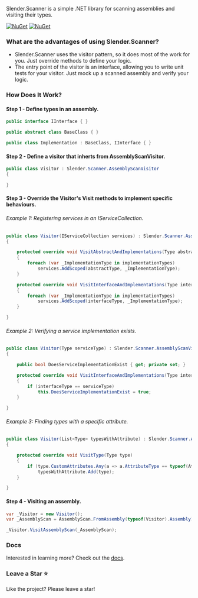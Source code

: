 Slender.Scanner is a simple .NET library for scanning assemblies and visiting their types.

[![NuGet](https://img.shields.io/nuget/v/Slender.Scanner)](https://www.nuget.org/packages/Slender.Scanner) [![NuGet](https://img.shields.io/nuget/dt/Slender.Scanner)](https://www.nuget.org/packages/Slender.Scanner)
### What are the advantages of using Slender.Scanner?
 - Slender.Scanner uses the visitor pattern, so it does most of the work for you. Just override methods to define your logic.
 - The entry point of the visitor is an interface, allowing you to write unit tests for your visitor. Just mock up a scanned assembly and verify your logic.
### How Does It Work?
#### Step 1 - Define types in an assembly.
```c#
public interface IInterface { }

public abstract class BaseClass { }

public class Implementation : BaseClass, IInterface { }
```
#### Step 2 - Define a visitor that inherts from AssemblyScanVisitor.
```c#
public class Visitor : Slender.Scanner.AssemblyScanVisitor
{

}
```
#### Step 3 - Override the Visitor's Visit methods to implement specific behaviours.
###### Example 1: Registering services in an IServiceCollection.
```c#
public class Visitor(IServiceCollection services) : Slender.Scanner.AssemblyScanVisitor
{

    protected override void VisitAbstractAndImplementations(Type abstractType, IEnumerable<Type> implementationTypes)
    {
        foreach (var _ImplementationType in implementationTypes)
            services.AddScoped(abstractType, _ImplementationType);
    }

    protected override void VisitInterfaceAndImplementations(Type interfaceType, IEnumerable<Type> implementationTypes)
    {
        foreach (var _ImplementationType in implementationTypes)
            services.AddScoped(interfaceType, _ImplementationType);
    }

}
```
###### Example 2: Verifying a service implementation exists.
```c#
public class Visitor(Type serviceType) : Slender.Scanner.AssemblyScanVisitor
{

    public bool DoesServiceImplementationExist { get; private set; }

    protected override void VisitInterfaceAndImplementations(Type interfaceType, IEnumerable<Type> implementationTypes)
    {
        if (interfaceType == serviceType)
            this.DoesServiceImplementationExist = true;
    }

}
```
###### Example 3: Finding types with a specific attribute.
```c#
public class Visitor(List<Type> typesWithAttribute) : Slender.Scanner.AssemblyScanVisitor
{

    protected override void VisitType(Type type)
    {
        if (type.CustomAttributes.Any(a => a.AttributeType == typeof(Attribute)))
            typesWithAttribute.Add(type);
    }

}
```
#### Step 4 - Visiting an assembly.
```c#
var _Visitor = new Visitor();
var _AssemblyScan = AssemblyScan.FromAssembly(typeof(Visitor).Assembly);

_Visitor.VisitAssemblyScan(_AssemblyScan);
```
### Docs
Interested in learning more? Check out the [docs](docs/Slender.Scanner.md 'Slender.Scanner').
### Leave a Star :star:
Like the project? Please leave a star!